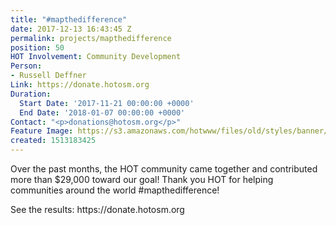 ```yaml
---
title: "#mapthedifference"
date: 2017-12-13 16:43:45 Z
permalink: projects/mapthedifference
position: 50
HOT Involvement: Community Development
Person:
- Russell Deffner
Link: https://donate.hotosm.org
Duration:
  Start Date: '2017-11-21 00:00:00 +0000'
  End Date: '2018-01-07 00:00:00 +0000'
Contact: "<p>donations@hotosm.org</p>"
Feature Image: https://s3.amazonaws.com/hotwww/files/old/styles/banner/public/Campaign%20Header%202%20%281%29.png
created: 1513183425
---
```


<p>Over the past months, the HOT community came together and contributed more than $29,000 toward our goal! Thank you HOT for helping communities around the world #mapthedifference!</p><p>See the results: https://donate.hotosm.org</p>
